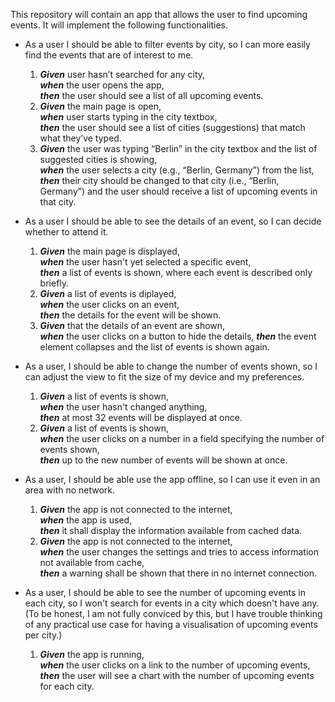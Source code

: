 This repository will contain an app that allows the user to find upcoming events. It will implement the following functionalities.

- As a user I should be able to filter events by city, so I can more easily find the events that are of interest to me.

  1. **_Given_** user hasn’t searched for any city,  
     **_when_** the user opens the app,  
     **_then_** the user should see a list of all upcoming events.
  2. **_Given_** the main page is open,  
     **_when_** user starts typing in the city textbox,  
     **_then_** the user should see a list of cities (suggestions) that match what they’ve typed.
  3. **_Given_** the user was typing “Berlin” in the city textbox and the list of suggested cities is showing,  
     **_when_** the user selects a city (e.g., “Berlin, Germany”) from the list,  
     **_then_** their city should be changed to that city (i.e., “Berlin, Germany”) and the user should receive a list of upcoming events in that city.

- As a user I should be able to see the details of an event, so I can decide whether to attend it.

  1. **_Given_** the main page is displayed,  
     **_when_** the user hasn't yet selected a specific event,  
     **_then_** a list of events is shown, where each event is described only briefly.
  2. **_Given_** a list of events is diplayed,  
     **_when_** the user clicks on an event,  
     **_then_** the details for the event will be shown.
  3. **_Given_** that the details of an event are shown,  
     **_when_** the user clicks on a button to hide the details,
     **_then_** the event element collapses and the list of events is shown again.

- As a user, I should be able to change the number of events shown, so I can adjust the view to fit the size of my device and my preferences.

  1. **_Given_** a list of events is shown,  
     **_when_** the user hasn't changed anything,  
     **_then_** at most 32 events will be displayed at once.
  2. **_Given_** a list of events is shown,  
     **_when_** the user clicks on a number in a field specifying the number of events shown,  
     **_then_** up to the new number of events will be shown at once.

- As a user, I should be able use the app offline, so I can use it even in an area with no network.

  1. **_Given_** the app is not connected to the internet,  
     **_when_** the app is used,  
     **_then_** it shall display the information available from cached data.
  2. **_Given_** the app is not connected to the internet,  
     **_when_** the user changes the settings and tries to access information not available from cache,  
     **_then_** a warning shall be shown that there in no internet connection.

- As a user, I should be able to see the number of upcoming events in each city, so I won't search for events in a city which doesn't have any. (To be honest, I am not fully conviced by this, but I have trouble thinking of any practical use case for having a visualisation of upcoming events per city.)
  1. **_Given_** the app is running,  
     **_when_** the user clicks on a link to the number of upcoming events,  
     **_then_** the user will see a chart with the number of upcoming events for each city.
